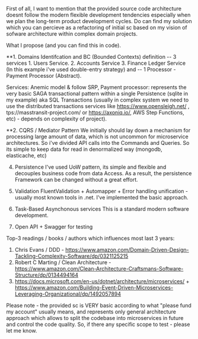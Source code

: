 First of all, I want to mention that the provided source code architecture doesnt follow  the modern flexible development tendencies especially when we plan the long-term product development cycles.  Do can find my solution which you can percieve as a refactoring of initial sc based on my vision of sofware architecture within complex domain projects.

What I propose (and you can find this in code).

**1. Domains Identifcation and BC (Bounded Contexts) definition
-- 3 services 1. Users Service. 2. Accounts Service 3. Finance Ledger Service (In this example i've used double-entry strategy) and 
-- 1 Processor - Payment Processor (Abstract).

Services: Anemic model & follow SRP, 
Payment processor: represents the very basic SAGA transactional pattern within a single Persistence (sqlite in my example) aka SQL Transactions (usually in complex system we need to use the distributed transactions services like https://www.opensleigh.net/ , tps://masstransit-project.com/ or https://axoniq.io/, AWS Step Functions, etc) - depends on complexity of project).

**2. CQRS / Mediator Pattern
We initially should lay down a mechanism for processing large amount of data, which is not uncommon for microservice architectures. So i've divided API calls into the Commands and Queries. So its simple to keep data for read in denormalized way (mongodb, elasticache, etc)

4. Persistence
I've used UoW pattern, its simple and flexible and decouples business code from data Access. As a result, the persistence Framework can be changed without a great effort.


4. Validation
 FluentValidation + Automapper + Error handling unification - usually most known tools in .net. I've implemented the basic approach.

5. Task-Based Asynchonous services 
This is a standard modern software development.

6. Open API + Swagger for testing

Top-3 readings / books / authors which influences most last 3 years:
1. Chris Evans / DDD - https://www.amazon.com/Domain-Driven-Design-Tackling-Complexity-Software/dp/0321125215
2. Robert C Marting / Clean Architecture - https://www.amazon.com/Clean-Architecture-Craftsmans-Software-Structure/dp/0134494164
3. https://docs.microsoft.com/en-us/dotnet/architecture/microservices/  + https://www.amazon.com/Building-Event-Driven-Microservices-Leveraging-Organizational/dp/1492057894

Please note - the provided sc is VERY basic according to what "please fund my account" usually means, and represents only general architecture approach which allows to split the codebase into microservices in future and control the code quality. So, if there any specific scope to test - please let me know.
